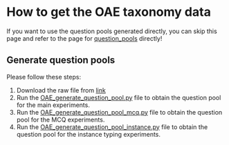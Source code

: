 # How to get the OAE taxonomy data
If you want to use the question pools generated directly, you can skip this page and refer to the page for [question_pools](https://github.com/ysunbp/TaxoGlimpse/tree/main/question_pools) directly!
## Generate question pools
Please follow these steps: <br>
1. Download the raw file from [link](https://bioportal.bioontology.org/ontologies/OAE)
2. Run the [OAE_generate_question_pool.py](./scripts/OAE_generate_question_pool.py) file to obtain the question pool for the main experiments.
3. Run the [OAE_generate_question_pool_mcq.py](./scripts/OAE_generate_question_pool_mcq.py) file to obtain the question pool for the MCQ experiments.
4. Run the [OAE_generate_question_pool_instance.py](./scripts/OAE_generate_question_pool_instance.py) file to obtain the question pool for the instance typing experiments.
